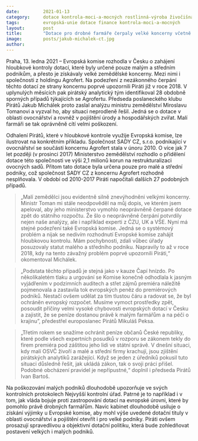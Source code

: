 ```yaml
---
date:         2021-01-13
category:     dotace kontrola-moci-a-mocných rostlinná-výroba živočišná-výroba
tags:         evropská-unie dotace finance kontrola-moci-a-mocných
layout:       post
title:        "Dotace pro drobné farmáře čerpaly velké koncerny včetně Agrofertu. Odhalení Pirátů vedou k hloubkové kontrole Evropské komise "
image:        posts/jakub-michalek-ct.jpg
author:       
---
```




Praha, 13. ledna 2021 – Evropská komise rozhodla v Česku o zahájení hloubkové kontroly dotací, které byly určené pouze malým a středním podnikům, a přesto je získávaly velké zemědělské koncerny. Mezi nimi i společnosti z holdingu Agrofert. Na podezření z nezákonného čerpání těchto dotací ze strany koncernu poprvé upozornili Piráti již v roce 2018. V uplynulých měsících pak pirátský analytický tým identifikoval 28 obdobně sporných případů týkajících se Agrofertu. Předseda poslaneckého klubu Pirátů Jakub Michálek proto zaslal analýzu ministru zemědělství Miroslavu Tomanovi a vyzval ho, aby situaci neprodleně řešil. Jedná se o dotace v oblasti ovocnářství a rovněž v pojištění úrody a hospodářských zvířat. Malí farmáři se tak oprávněně cítí velmi poškození. 

Odhalení Pirátů, které v hloubkové kontrole využije Evropská komise, lze ilustrovat na konkrétním příkladu. Společnost SADY CZ, s.r.o. podnikající v ovocnářství se součásti koncernu Agrofert stala v únoru 2010. O více jak 7 let později (v prosinci 2017) Ministerstvo zemědělství rozhodlo o přidělení dotace této společnosti ve výši 2,1 milionů korun na restrukturalizaci ovocných sadů. Přitom tato dotace byla určena pouze pro malé a střední podniky, což společnost SADY CZ z koncernu Agrofert rozhodně nesplňovala. V období od 2010-2017 Piráti napočítali dalších 27 podobných případů.

> „Malí zemědělci jsou evidentně silně znevýhodněni velkými koncerny. Ministr Toman mi stále neodpověděl na můj dopis, ve kterém jsem apeloval, aby jeho ministerstvo vymohlo neoprávněně čerpané dotace zpět do státního rozpočtu. Že šlo o neoprávněné čerpání potvrdily nejen naše analýzy, ale i například experti z ČZU, UK a VŠE. Nyní má stejné podezření také Evropská komise. Jedná se o systémový problém a nijak se nedivím rozhodnutí Evropské komise zahájit hloubkovou kontrolu. Mám pochybnosti, zdali vůbec úřady posuzovaly statut malého a středního podniku. Napravily to až v roce 2018, kdy na tento závažný problém poprvé upozornili Piráti,“ okomentoval Michálek.

> „Podstata těchto případů je stejná jako v kauze Čapí hnízdo. Po několikaletém tlaku a urgování se Komise konečně odhodlala k jasným vyjádřením v podzimních auditech a střet zájmů premiéra náležitě pojmenovala a zastavila tok evropských peněz do premiérových podniků. Nestačí ovšem udělat za tím tlustou čáru a radovat se, že byl ochráněn evropský rozpočet. Musíme vymoct prostředky zpět, posoudit příčiny velmi vysoké chybovosti evropských dotací v Česku a zajistit, že se peníze dostanou právě k malým farmářům a na péči o krajinu”, předestřel europoslanec Pirátů Mikuláš Peksa. 

> „Třetím rokem se snažíme ochránit peníze občanů České republiky, které podle všech expertních posudků v rozporu se zákonem tekly do firem premiéra pod záštitou jeho lidi ve státní správě. V dnešní situaci, kdy malí OSVČ živoří a malé a střední firmy krachují, jsou zjištění pirátských analytiků zarážející. Když se jeden z úředníků pokusil tuto situaci důsledně řešit, jak ukládá zákon, tak o svoji práci přišel. Podobné obcházení pravidel je nepřípustné,“ doplnil i předseda Pirátů Ivan Bartoš.

Na poškozování malých podniků dlouhodobě upozorňuje ve svých kontrolních protokolech Nejvyšší kontrolní úřad. Patrné je to například i v tom, jak vláda bojuje proti zastropování dotací na evropské úrovni, které by pomohlo právě drobných farmářům. Navíc kabinet dlouhodobě usiluje o získání výjimky u Evropské komise, aby mohl výše uvedené dotační tituly v oblasti ovocnářství a pojištění otevřít i pro velké podniky. Piráti ovšem prosazují spravedlivou a objektivní dotační politiku, která bude zohledňovat postavení velkých i malých podniků. 
